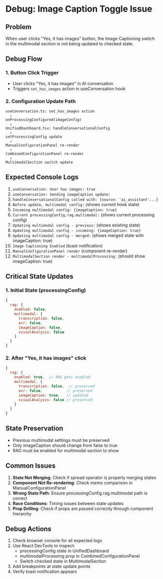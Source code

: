 # Debug: Image Caption Toggle Issue

## Problem
When user clicks "Yes, it has images" button, the Image Captioning switch in the multimodal section is not being updated to checked state.

## Debug Flow

### 1. Button Click Trigger
- User clicks "Yes, it has images" in AI conversation
- Triggers `set_has_images` action in useConversation hook

### 2. Configuration Update Path
```
useConversation.ts: set_has_images action
  ↓
onProcessingConfigured(imageConfig) 
  ↓
UnifiedDashboard.tsx: handleConversationalConfig
  ↓
setProcessingConfig update
  ↓
ManualConfigurationPanel re-render
  ↓
CombinedConfigurationPanel re-render
  ↓
MultimodalSection switch update
```

## Expected Console Logs

1. `useConversation: User has images: true`
2. `useConversation: Sending imageCaption update:` 
3. `handleConversationalConfig called with: {source: 'ai_assistant'...}`
4. `Before update, multimodal config:` (shows current hook state)
5. `Incoming multimodal config: {imageCaption: true}`
6. `Current processingConfig.rag.multimodal:` (shows current processing config)
7. `Updating multimodal config - previous:` (shows existing state)
8. `Updating multimodal config - incoming: {imageCaption: true}`
9. `Updating multimodal config - merged:` (shows merged state with imageCaption: true)
10. `Image Captioning Enabled` (toast notification)
11. `ManualConfigurationPanel render` (component re-render)
12. `MultimodalSection render - multimodalProcessing:` (should show imageCaption: true)

## Critical State Updates

### 1. Initial State (processingConfig)
```javascript
{
  rag: {
    enabled: false,
    multimodal: {
      transcription: false,
      ocr: false,
      imageCaption: false,
      visualAnalysis: false
    }
  }
}
```

### 2. After "Yes, it has images" click
```javascript
{
  rag: {
    enabled: true,  // RAG gets enabled
    multimodal: {
      transcription: false,  // preserved
      ocr: false,           // preserved
      imageCaption: true,   // updated
      visualAnalysis: false // preserved
    }
  }
}
```

## State Preservation
- Previous multimodal settings must be preserved
- Only imageCaption should change from false to true
- RAG must be enabled for multimodal section to show

## Common Issues

1. **State Not Merging**: Check if spread operator is properly merging states
2. **Component Not Re-rendering**: Check memo comparison in ManualConfigurationPanel
3. **Wrong State Path**: Ensure processingConfig.rag.multimodal path is correct
4. **Race Conditions**: Timing issues between state updates
5. **Prop Drilling**: Check if props are passed correctly through component hierarchy

## Debug Actions

1. Check browser console for all expected logs
2. Use React DevTools to inspect:
   - processingConfig state in UnifiedDashboard
   - multimodalProcessing prop in CombinedConfigurationPanel
   - Switch checked state in MultimodalSection
3. Add breakpoints at state update points
4. Verify toast notification appears